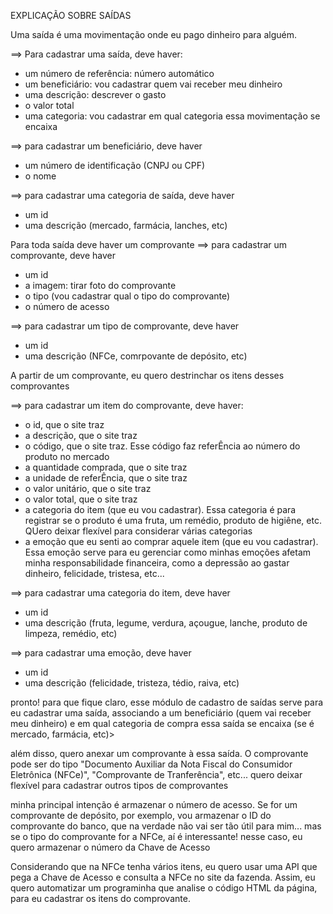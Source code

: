 EXPLICAÇÃO SOBRE SAÍDAS

Uma saída é uma movimentação onde eu pago dinheiro para alguém.

==> Para cadastrar uma saída, deve haver:
- um número de referência: número automático
- um beneficiário: vou cadastrar quem vai receber meu dinheiro
- uma descrição: descrever o gasto
- o valor total
- uma categoria: vou cadastrar em qual categoria essa movimentação se encaixa

==> para cadastrar um beneficiário, deve haver
- um número de identificação (CNPJ ou CPF)
- o nome

==> para cadastrar uma categoria de saída, deve haver
- um id
- uma descrição (mercado, farmácia, lanches, etc)

Para toda saída deve haver um comprovante
==> para cadastrar um comprovante, deve haver
- um id
- a imagem: tirar foto do comprovante
- o tipo (vou cadastrar qual o tipo do comprovante)
- o número de acesso

==> para cadastrar um tipo de comprovante, deve haver
- um id
- uma descrição (NFCe, comrpovante de depósito, etc)

A partir de um comprovante, eu quero destrinchar os itens desses comprovantes

==> para cadastrar um item do comprovante, deve haver:
- o id, que o site traz
- a descrição, que o site traz
- o código, que o site traz. Esse código faz referÊncia ao número do produto no mercado
- a quantidade comprada, que o site traz
- a unidade de referÊncia, que o site traz
- o valor unitário, que o site traz
- o valor total, que o site traz
- a categoria do item (que eu vou cadastrar). Essa categoria é para registrar se o produto é uma fruta, um remédio, produto de higiêne, etc. QUero deixar flexível para considerar várias categorias
- a emoção que eu senti ao comprar aquele item (que eu vou cadastrar). Essa emoção serve para eu gerenciar como minhas emoções afetam minha responsabilidade financeira, como a depressão ao gastar dinheiro, felicidade, tristesa, etc...

==> para cadastrar uma categoria do item, deve haver
- um id
- uma descrição (fruta, legume, verdura, açougue, lanche, produto de limpeza, remédio, etc)

==> para cadastrar uma emoção, deve haver
- um id
- uma descrição (felicidade, tristeza, tédio, raiva, etc)

pronto! para que fique claro, esse módulo de cadastro de saídas serve para eu cadastrar uma saída, associando a um beneficiário (quem vai receber meu dinheiro) e em qual categoria de compra essa saída se encaixa (se é mercado, farmácia, etc)>

além disso, quero anexar um comprovante à essa saída. O comprovante pode ser do tipo "Documento Auxiliar da Nota Fiscal do Consumidor Eletrônica (NFCe)", "Comprovante de Tranferência", etc... quero deixar flexível para cadastrar outros tipos de comprovantes

minha principal intenção é armazenar o número de acesso. Se for um comprovante de depósito, por exemplo, vou armazenar o ID do comprovante do banco, que na verdade não vai ser tão útil para mim... mas se o tipo do comprovante for a NFCe, aí é interessante! nesse caso, eu quero armazenar o número da Chave de Acesso

Considerando que na NFCe tenha vários itens, eu quero usar uma API que pega a Chave de Acesso e consulta a NFCe no site da fazenda. Assim, eu quero automatizar um programinha que analise o código HTML da página, para eu cadastrar os itens do comprovante.


